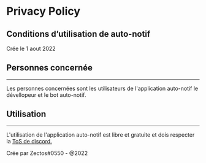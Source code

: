 # Privacy Policy

## Conditions d’utilisation de auto-notif

Crée le 1 aout 2022

## Personnes concernée

-------------------

Les personnes concernées sont les utilisateurs de l'application auto-notif le dévellopeur et le bot auto-notif.

## Utilisation

-------------------

L'utilisation de l'application auto-notif est libre et gratuite et dois respecter la [ToS de discord.](https://discord.com/terms)

Crée par Zectos#0550 - @2022

